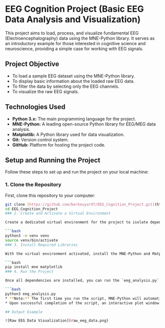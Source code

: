 # EEG Cognition Project (Basic EEG Data Analysis and Visualization)

This project aims to load, process, and visualize fundamental EEG (Electroencephalography) data using the MNE-Python library. It serves as an introductory example for those interested in cognitive science and neuroscience, providing a simple case for working with EEG signals.

## Project Objective

* To load a sample EEG dataset using the MNE-Python library.
* To display basic information about the loaded raw EEG data.
* To filter the data by selecting only the EEG channels.
* To visualize the raw EEG signals.

## Technologies Used

* **Python 3.x:** The main programming language for the project.
* **MNE-Python:** A leading open-source Python library for EEG/MEG data analysis.
* **Matplotlib:** A Python library used for data visualization.
* **Git:** Version control system.
* **GitHub:** Platform for hosting the project code.

## Setup and Running the Project

Follow these steps to set up and run the project on your local machine:

### 1. Clone the Repository

First, clone this repository to your computer:

```bash
git clone [https://github.com/berkeuyar97/EEG_Cognition_Project.git](https://github.com/berkeuyar97/EEG_Cognition_Project.git)
cd EEG_Cognition_Project
### 2. Create and Activate a Virtual Environment

Create a dedicated virtual environment for the project to isolate dependencies:

```bash
python3 -m venv venv
source venv/bin/activate
### 3. Install Required Libraries

With the virtual environment activated, install the MNE-Python and Matplotlib libraries:

```bash
pip install mne matplotlib
### 4. Run the Project

Once all dependencies are installed, you can run the `eeg_analysis.py` script:

```bash
python3 eeg_analysis.py
* **Note:** The first time you run the script, MNE-Python will automatically download the sample EEG dataset. This process might take some time depending on your internet speed (approximately 1-2 GB).
* Upon successful completion of the script, an interactive plot window displaying the EEG signals will open.

## Output Example

![Raw EEG Data Visualization](raw_eeg_data.png)